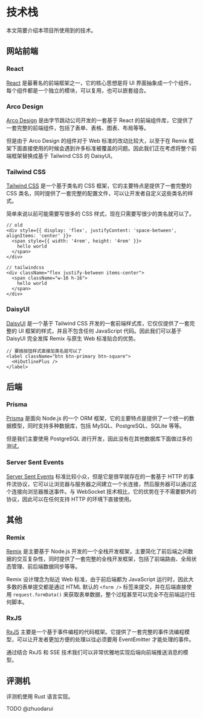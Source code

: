# 技术栈

本文简要介绍本项目所使用到的技术。

## 网站前端

### React

[React](https://reactjs.org/) 是最著名的前端框架之一，它的核心思想是将 UI 界面抽象成一个个组件，每个组件都是一个独立的模块，可以复用，也可以嵌套组合。

### Arco Design

[Arco Design](https://arco.design/) 是由字节跳动公司开发的一套基于 React 的前端组件库，它提供了一套完整的前端组件，包括了表单、表格、图表、布局等等。

但是由于 Arco Design 的组件对于 Web 标准的改动比较大，以至于在 Remix 框架下面直接使用的时候会遇到许多标准被覆盖的问题。因此我们正在考虑将整个前端框架替换成基于 Tailwind CSS 的 DaisyUI。

### Tailwind CSS

[Tailwind CSS](https://tailwindcss.com/) 是一个基于类名的 CSS 框架，它的主要特点是提供了一套完整的 CSS 类名，同时提供了一套完整的配置文件，可以让开发者自定义这些类名的样式。

简单来说以前可能需要写很多的 CSS 样式，现在只需要写很少的类名就可以了。

```tsx
// old
<div style={{ display: 'flex', justifyContent: 'space-between', alignItems: 'center' }}>
  <span style={{ width: '4rem', height: '4rem' }}>
    hello world
  </span>
</div>

// tailwindcss
<div className="flex justify-between items-center">
  <span className="w-16 h-16">
    hello world
  </span>
</div>
```

### DaisyUI

[DaisyUI](https://daisyui.com/) 是一个基于 Tailwind CSS 开发的一套前端样式库，它仅仅提供了一套完整的 UI 框架的样式，并且不包含任何 JavaScript 代码。因此我们可以基于 DaisyUI 完全发挥 Remix 与原生 Web 标准贴合的优势。

```tsx
// 要搞按钮样式直接加类名就可以了
<label className="btn btn-primary btn-square">
  <HiOutlinePlus />
</label>
```

## 后端

### Prisma

[Prisma](https://prisma.io/) 是面向 Node.js 的一个 ORM 框架，它的主要特点是提供了一个统一的数据模型，同时支持多种数据库，包括 MySQL、PostgreSQL、SQLite 等等。

但是我们主要使用 PostgreSQL 进行开发，因此没有在其他数据库下面做过多的测试。

### Server Sent Events

[Server Sent Events](https://developer.mozilla.org/en-US/docs/Web/API/Server-sent_events/Using_server-sent_events) 标准比较小众，但是它是很早就存在的一套基于 HTTP 的事件流协议，它可以让浏览器与服务器之间建立一个长连接，然后服务器可以通过这个连接向浏览器推送事件。与 WebSocket 技术相比，它的优势在于不需要额外的协议，因此可以在任何支持 HTTP 的环境下直接使用。

## 其他

### Remix

[Remix](https://remix.run/) 是主要基于 Node.js 开发的一个全栈开发框架，主要简化了前后端之间数据的交互复杂性，同时提供了一套完整的全栈开发框架，包括了前端路由、全局状态管理、前后端数据同步等等。

Remix 设计理念为贴近 Web 标准，由于前后端都为 JavaScript 运行时，因此大多数的表单提交都是通过 HTML 默认的 `<form />` 标签来提交，并在后端直接使用 `request.formData()` 来获取表单数据，整个过程甚至可以完全不在前端运行任何脚本。

### RxJS

[RxJS](https://rxjs.dev/) 主要是一个基于事件编程的代码框架。它提供了一套完整的事件流编程模型，可以让开发者更加方便的处理以往必须要用 EventEmitter 才能处理的事件。

通过结合 RxJS 和 SSE 技术我们可以非常优雅地实现后端向前端推送消息的模型。

## 评测机

评测机使用 Rust 语言实现。

TODO @zhuodarui

